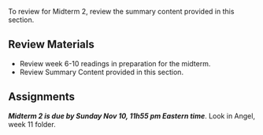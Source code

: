 To review for Midterm 2, review the summary content provided in this section.

Review Materials
----------------

- Review week 6-10 readings in preparation for the midterm.
- Review Summary Content provided in this section.

Assignments
-----------

_**Midterm 2 is due by Sunday Nov 10, 11h55 pm Eastern time**_. Look in Angel, week 11 folder.